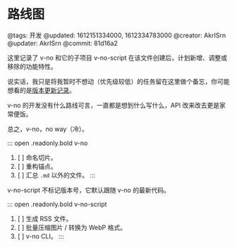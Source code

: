 # 路线图

@tags: 开发
@updated: 1612151334000, 1612334783000
@creator: AkrISrn
@updater: AkrISrn
@commit: 81d16a2

这里记录了 v-no 和它的子项目 v-no-script 在该文件创建后，计划新增、调整或移除的功能特性。

说实话，我只是将我暂时不想动（优先级较低）的任务留在这里做个备忘，你可能想看的是[版本更新记录](/zh/releases/index.md "#")。

v-no 的开发没有什么路线可言，一直都是想到什么写什么，API 改来改去更是家常便饭。

总之，v-no，no way（冷）。

::: open .readonly.bold v-no
1. [ ] 命名切片。
1. [ ] 重构锚点。
1. [ ] 汇总 `.md` 以外的文件。
:::

v-no-script 不标记版本号，它默认跟随 v-no 的最新代码。

::: open .readonly.bold v-no-script
1. [ ] 生成 RSS 文件。
1. [ ] 批量压缩图片 / 转换为 WebP 格式。
1. [ ] v-no CLI。
:::
